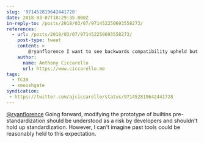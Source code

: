 ```yaml
---
slug: '971452819642441728'
date: 2018-03-07T18:29:35.000Z
in-reply-to: /posts/2018/03/07/971452250693558273/
references:
  - url: /posts/2018/03/07/971452250693558273/
    post-type: tweet
    content: >
        @ryanflorence I want to see backwards compatibility upheld but my impression is that this expectation has already been broken for MooTools sites. I could be wrong though.
    author:
      name: Anthony Ciccarello
      url: https://www.ciccarello.me
tags:
  - TC39
  - smooshgate
syndication:
 - https://twitter.com/ajciccarello/status/971452819642441728
---
```


[@ryanflorence](https://twitter.com/ryanflorence) Going forward, modifying the prototype of builtins pre-standardization should be understood as a risk by developers and shouldn't hold up standardization. However, I can't imagine past tools could be reasonably held to this expectation.
